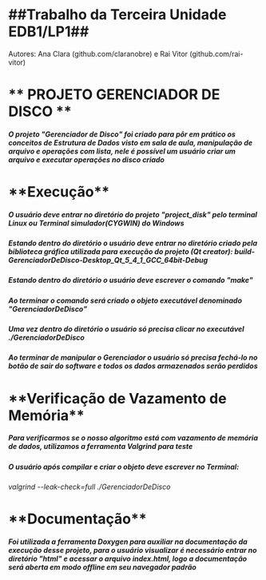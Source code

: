 <h1>##Trabalho da Terceira Unidade EDB1/LP1##</h1>
Autores: Ana Clara (github.com/claranobre) e Rai Vitor (github.com/rai-vitor)

<h1>** PROJETO GERENCIADOR DE DISCO **</h1>

<h5>O projeto "Gerenciador de Disco" foi criado para pôr em prático os conceitos de Estrutura de Dados visto em sala de aula, manipulação de arquivo e operações com lista, nele é possível um usuário criar um arquivo e executar operações no disco criado</h5>

<h1>**Execução**</h1>

<h5>O usuário deve entrar no diretório do projeto "project_disk" pelo terminal Linux ou Terminal simulador(CYGWIN) do Windows</h5>
<h5>Estando dentro do diretório o usuário deve entrar no diretório criado pela biblioteca gráfica utilizada para execução do projeto (Qt creator):
	build-GerenciadorDeDisco-Desktop_Qt_5_4_1_GCC_64bit-Debug </h5>
<h5>Estando dentro do diretório o usuário deve escrever o comando "make"</h5>
<h5>Ao terminar o comando será criado o objeto executável denominado "GerenciadorDeDisco"</h5>
<h5>Uma vez dentro do diretório o usuário só precisa clicar no executável ./GerenciadorDeDisco</h5>
<h5>Ao terminar de manipular o Gerenciador o usuário só precisa fechá-lo no botão de sair do software e todos os dados armazenados serão perdidos</h5>

<h1>**Verificação de Vazamento de Memória** </h1>

<h5>Para verificarmos se o nosso algoritmo está com vazamento de memória de dados, utilizamos a ferramenta Valgrind para teste</h5>
<h5>O usuário após compilar e criar o objeto deve escrever no Terminal:</h5>

*valgrind --leak-check=full ./GerenciadorDeDisco*

<h1>**Documentação**</h1>

<h5> Foi utilizada a ferramenta Doxygen para auxiliar na documentação da execução desse projeto, para o usuário visualizar é necessário entrar no diretório "html" e acessar o arquivo index.html, logo a documentação será aberta em modo offline em seu navegador padrão</h5>
